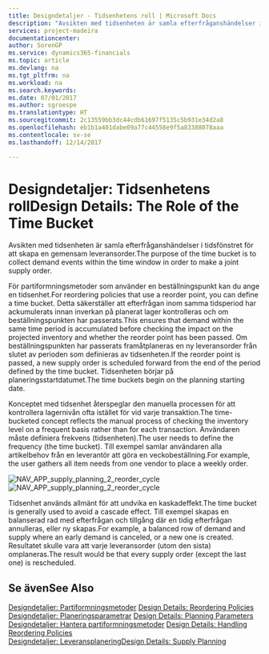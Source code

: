 ```yaml
---
title: Designdetaljer - Tidsenhetens roll | Microsoft Docs
description: "Avsikten med tidsenheten är samla efterfråganshändelser i tidsfönstret för att skapa en gemensam leveransorder."
services: project-madeira
documentationcenter: 
author: SorenGP
ms.service: dynamics365-financials
ms.topic: article
ms.devlang: na
ms.tgt_pltfrm: na
ms.workload: na
ms.search.keywords: 
ms.date: 07/01/2017
ms.author: sgroespe
ms.translationtype: HT
ms.sourcegitcommit: 2c13559bb3dc44cdb61697f5135c5b931e34d2a8
ms.openlocfilehash: eb1b1a401dabe09a77c44558e9f5a83388078aaa
ms.contentlocale: sv-se
ms.lasthandoff: 12/14/2017

---
```

# <a name="design-details-the-role-of-the-time-bucket"></a><span data-ttu-id="70518-103">Designdetaljer: Tidsenhetens roll</span><span class="sxs-lookup"><span data-stu-id="70518-103">Design Details: The Role of the Time Bucket</span></span>
<span data-ttu-id="70518-104">Avsikten med tidsenheten är samla efterfråganshändelser i tidsfönstret för att skapa en gemensam leveransorder.</span><span class="sxs-lookup"><span data-stu-id="70518-104">The purpose of the time bucket is to collect demand events within the time window in order to make a joint supply order.</span></span>  
  
 <span data-ttu-id="70518-105">För partiformningsmetoder som använder en beställningspunkt kan du ange en tidsenhet.</span><span class="sxs-lookup"><span data-stu-id="70518-105">For reordering policies that use a reorder point, you can define a time bucket.</span></span> <span data-ttu-id="70518-106">Detta säkerställer att efterfrågan inom samma tidsperiod har ackumulerats innan inverkan på planerat lager kontrolleras och om beställningspunkten har passerats.</span><span class="sxs-lookup"><span data-stu-id="70518-106">This ensures that demand within the same time period is accumulated before checking the impact on the projected inventory and whether the reorder point has been passed.</span></span> <span data-ttu-id="70518-107">Om beställningspunkten har passerats framåtplaneras en ny leveransorder från slutet av perioden som definieras av tidsenheten.</span><span class="sxs-lookup"><span data-stu-id="70518-107">If the reorder point is passed, a new supply order is scheduled forward from the end of the period defined by the time bucket.</span></span> <span data-ttu-id="70518-108">Tidsenheten börjar på planeringsstartdatumet.</span><span class="sxs-lookup"><span data-stu-id="70518-108">The time buckets begin on the planning starting date.</span></span>  
  
 <span data-ttu-id="70518-109">Konceptet med tidsenhet återspeglar den manuella processen för att kontrollera lagernivån ofta istället för vid varje transaktion.</span><span class="sxs-lookup"><span data-stu-id="70518-109">The time-bucketed concept reflects the manual process of checking the inventory level on a frequent basis rather than for each transaction.</span></span> <span data-ttu-id="70518-110">Användaren måste definiera frekvens (tidsenheten).</span><span class="sxs-lookup"><span data-stu-id="70518-110">The user needs to define the frequency (the time bucket).</span></span> <span data-ttu-id="70518-111">Till exempel samlar användaren alla artikelbehov från en leverantör att göra en veckobeställning.</span><span class="sxs-lookup"><span data-stu-id="70518-111">For example, the user gathers all item needs from one vendor to place a weekly order.</span></span>  
  
 <span data-ttu-id="70518-112">![](media/nav_app_supply_planning_2_reorder_cycle.png "NAV_APP_supply_planning_2_reorder_cycle")</span><span class="sxs-lookup"><span data-stu-id="70518-112">![](media/nav_app_supply_planning_2_reorder_cycle.png "NAV_APP_supply_planning_2_reorder_cycle")</span></span>  
  
 <span data-ttu-id="70518-113">Tidsenhet används allmänt för att undvika en kaskadeffekt.</span><span class="sxs-lookup"><span data-stu-id="70518-113">The time bucket is generally used to avoid a cascade effect.</span></span> <span data-ttu-id="70518-114">Till exempel skapas en balanserad rad med efterfrågan och tillgång där en tidig efterfrågan annulleras, eller ny skapas.</span><span class="sxs-lookup"><span data-stu-id="70518-114">For example, a balanced row of demand and supply where an early demand is canceled, or a new one is created.</span></span> <span data-ttu-id="70518-115">Resultatet skulle vara att varje leveransorder (utom den sista) omplaneras.</span><span class="sxs-lookup"><span data-stu-id="70518-115">The result would be that every supply order (except the last one) is rescheduled.</span></span>  
  
## <a name="see-also"></a><span data-ttu-id="70518-116">Se även</span><span class="sxs-lookup"><span data-stu-id="70518-116">See Also</span></span>  
 <span data-ttu-id="70518-117">[Designdetaljer: Partiformningsmetoder](design-details-reordering-policies.md) </span><span class="sxs-lookup"><span data-stu-id="70518-117">[Design Details: Reordering Policies](design-details-reordering-policies.md) </span></span>  
 <span data-ttu-id="70518-118">[Designdetaljer: Planeringsparametrar](design-details-planning-parameters.md) </span><span class="sxs-lookup"><span data-stu-id="70518-118">[Design Details: Planning Parameters](design-details-planning-parameters.md) </span></span>  
 <span data-ttu-id="70518-119">[Designdetaljer: Hantera partiformningsmetoder](design-details-handling-reordering-policies.md) </span><span class="sxs-lookup"><span data-stu-id="70518-119">[Design Details: Handling Reordering Policies](design-details-handling-reordering-policies.md) </span></span>  
 [<span data-ttu-id="70518-120">Designdetaljer: Leveransplanering</span><span class="sxs-lookup"><span data-stu-id="70518-120">Design Details: Supply Planning</span></span>](design-details-supply-planning.md)

